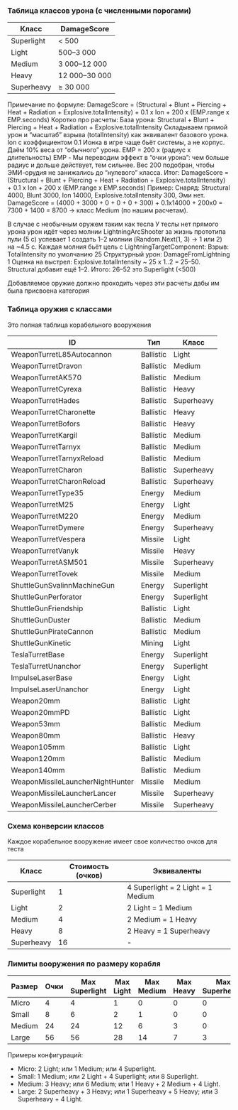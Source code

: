 ### Таблица классов урона (с численными порогами)

| Класс | DamageScore |
|------|-------------|
| Superlight | < 500 |
| Light | 500–3 000 |
| Medium | 3 000–12 000 |
| Heavy | 12 000–30 000 |
| Superheavy | ≥ 30 000 |

Примечание по формуле: DamageScore = (Structural + Blunt + Piercing + Heat + Radiation + Explosive.totalIntensity) + 0.1 x Ion + 200 x (EMP.range x EMP.seconds)
Коротко про расчеты:
База урона: Structural + Blunt + Piercing + Heat + Radiation + Explosive.totalIntensity
Складываем прямой урон и “масштаб” взрыва (totalIntensity) как эквивалент базового урона.
Ion с коэффициентом 0.1
Ионка в игре чаще бьёт системы, а не корпус. Даём 10% веса от “обычного” урона.
EMP = 200 x (радиус x длительность)
EMP - Мы переводим эффект в “очки урона”: чем больше радиус и дольше действует, тем сильнее. Вес 200 подобран, чтобы ЭМИ-орудия не занижались до “нулевого” класса.
Итог:
DamageScore = (Structural + Blunt + Piercing + Heat + Radiation + Explosive.totalIntensity) + 0.1 x Ion + 200 x (EMP.range x EMP.seconds)
Пример:
Снаряд: Structural 4000, Blunt 3000, Ion 14000, Explosive.totalIntensity 300, Эми нет.
DamageScore = (4000 + 3000 + 0 + 0 + 0 + 300) + 0.1x14000 + 200x0
= 7300 + 1400
= 8700 -> класс Medium (по нашим расчетам).

В случае с необычным оружем таким как тесла
У теслы нет прямого урона урон идёт через молнии
LightningArcShooter за жизнь прототипа пули (5 c) успевает 1 создать 1–2 молнии (Random.Next(1, 3) -> 1 или 2) на ~4.5 с.
Каждая молния бьёт цель с LightningTargetComponent:
Взрыв: TotalIntensity по умолчанию 25
Структурный урон: DamageFromLightning 1
Оценка на выстрел:
Explosive.totalIntensity ~ 25 x 1..2 = 25–50.
Structural добавит ещё 1–2.
Итого: 26–52 это Superlight (<500)

Добавляемое оружие должно проходить через эти расчеты дабы им была присвоена категория

### Таблица оружия с классами
Это полная таблица корабельного вооружения

| ID | Тип | Класс |
|----|-----|-------|
| WeaponTurretL85Autocannon | Ballistic | Light |
| WeaponTurretDravon | Ballistic | Medium |
| WeaponTurretAK570 | Ballistic | Medium |
| WeaponTurretCyrexa | Ballistic | Heavy |
| WeaponTurretHades | Ballistic | Superheavy |
| WeaponTurretCharonette | Ballistic | Heavy |
| WeaponTurretBofors | Ballistic | Heavy |
| WeaponTurretKargil | Ballistic | Medium |
| WeaponTurretTarnyx | Ballistic | Medium |
| WeaponTurretTarnyxReload | Ballistic | Medium |
| WeaponTurretCharon | Ballistic | Superheavy |
| WeaponTurretCharonReload | Ballistic | Superheavy |
| WeaponTurretType35 | Energy | Medium |
| WeaponTurretM25 | Energy | Light |
| WeaponTurretM220 | Energy | Medium |
| WeaponTurretDymere | Energy | Superheavy |
| WeaponTurretVespera | Missile | Light |
| WeaponTurretVanyk | Missile | Heavy |
| WeaponTurretASM501 | Missile | Superheavy |
| WeaponTurretTovek | Missile | Medium |
| ShuttleGunSvalinnMachineGun | Energy | Superlight |
| ShuttleGunPerforator | Energy | Superlight |
| ShuttleGunFriendship | Ballistic | Light |
| ShuttleGunDuster | Ballistic | Medium |
| ShuttleGunPirateCannon | Ballistic | Medium |
| ShuttleGunKinetic | Mining | Light |
| TeslaTurretBase | Energy | Superlight |
| TeslaTurretUnanchor | Energy | Superlight |
| ImpulseLaserBase | Energy | Light |
| ImpulseLaserUnanchor | Energy | Light |
| Weapon20mm | Ballistic | Light |
| Weapon20mmPD | Ballistic | Light |
| Weapon53mm | Ballistic | Medium |
| Weapon80mm | Ballistic | Heavy |
| Weapon105mm | Ballistic | Light |
| Weapon120mm | Ballistic | Medium |
| Weapon140mm | Ballistic | Medium |
| WeaponMissileLauncherNightHunter | Missile | Medium |
| WeaponMissileLauncherLancer | Missile | Superheavy |
| WeaponMissileLauncherCerber | Missile | Superheavy |


### Схема конверсии классов
Каждое корабельное вооружение имеет свое количество очков для теста

| Класс | Стоимость (очков) | Эквиваленты |
|------|--------------------|-------------|
| Superlight | 1 | 4 Superlight = 2 Light = 1 Medium |
| Light | 2 | 2 Light = 1 Medium |
| Medium | 4 | 2 Medium = 1 Heavy |
| Heavy | 8 | 2 Heavy = 1 Superheavy |
| Superheavy | 16 | - |

### Лимиты вооружения по размеру корабля

| Размер | Очки       | Max Superlight | Max Light | Max Medium | Max Heavy | Max Superheavy |
|--------|------------|----------------|-----------|------------|-----------|----------------|
| Micro  | 4          | 4              | 1         | 0          | 0         | 0              |
| Small  | 8          | 6              | 2         | 1          | 0         | 0              |
| Medium | 24         | 24             | 12        | 6          | 3         | 0              |
| Large  | 56         | 56             | 28        | 14         | 7         | 3              |

Примеры конфигураций:
- Micro: 2 Light; или 1 Medium; или 4 Superlight.
- Small: 1 Medium; или 2 Light + 4 Superlight; или 8 Superlight.
- Medium: 3 Heavy; или 6 Medium; или 1 Heavy + 2 Medium + 4 Light.
- Large: 2 Superheavy + 3 Heavy; или 1 Superheavy + 5 Heavy; или 3 Superheavy + 4 Light.

